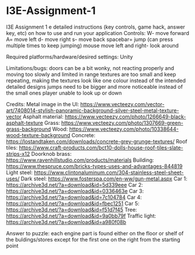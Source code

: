 # I3E-Assignment-1
I3E Assignment 1
e detailed instructions (key controls, game hack,
answer key, etc) on how to use and run your application
Controls:
W- move forward
A= move left
d- move right
s- move back
spacebar= jump (can press multiple times to keep jumping)
mouse move left and right- look around

Required platforms/hardware/desired settings:
Unity

Limitations/bugs:
doors can be a bit wonky, not reacting properly and moving too slowly and limited in range
textures are too small and keep repeating, making the textures look like one colour instead of the intended detailed designs
jumps need to be bigger and more noticeable instead of the small ones
player unable to look up or down

Credits:
Metal image in the UI: https://www.vecteezy.com/vector-art/7408014-stylish-panoramic-background-silver-steel-metal-texture-vector
Asphalt material: https://www.vecteezy.com/photo/1266649-black-asphalt-texture
Grass: https://www.vecteezy.com/photo/1307669-green-grass-background
Wood: https://www.vecteezy.com/photo/10338644-wood-texture-background
Concrete: https://lostandtaken.com/downloads/concrete-grey-grunge-textures/
Roof tiles: https://www.craft-products.com/bct10-dolls-house-roof-tiles-slate-strips-x12
Doorknob brass: https://www.ravenhillstudio.com/products/materials
Building: https://www.thespruce.com/bricks-types-uses-and-advantages-844819
Light steel: https://www.clintonaluminum.com/304-stainless-steel-sheet-uses/
Dark steel: https://www.fosterspa.com/en-ww/gun-metal.aspx
Car 1: https://archive3d.net/?a=download&id=5d339eee
Car 2: https://archive3d.net/?a=download&id=0336463e
Car 3: https://archive3d.net/?a=download&id=7c104784
Car 4: https://archive3d.net/?a=download&id=fbec1251
Car 5: https://archive3d.net/?a=download&id=f51d7f45
Tree: https://archive3d.net/?a=download&id=9a0bb79f
Traffic light: https://archive3d.net/?a=download&id=a980f08b

Answer to puzzle:
each engine part is found either on the floor or shelf of the buldings/stores except for the first one on the right from the starting point
